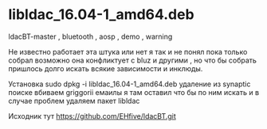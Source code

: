 # libldac_16.04-1_amd64.deb
ldacBT-master , bluetooth , aosp , demo , warning

Не известно работает эта штука или нет я так и не понял пока только собрал возможно она конфликтует с bluz и другими 
, но что бы собрать пришлось долго искать всякие зависимости и инклюды.

Установка sudo dpkg -i libldac_16.04-1_amd64.deb удаление из synaptic  поиске вбиваем griggorii емаилы я там оставил что бы по ним искать и в случае проблем удаляем пакет libldac

Исходник тут https://github.com/EHfive/ldacBT.git
